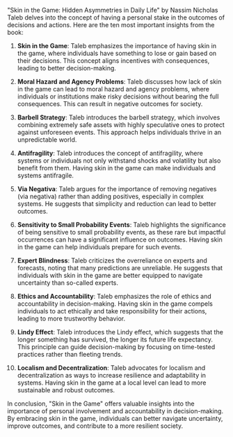 "Skin in the Game: Hidden Asymmetries in Daily Life" by Nassim Nicholas Taleb delves into the concept of having a personal stake in the outcomes of decisions and actions. Here are the ten most important insights from the book:

1. **Skin in the Game**: Taleb emphasizes the importance of having skin in the game, where individuals have something to lose or gain based on their decisions. This concept aligns incentives with consequences, leading to better decision-making.

2. **Moral Hazard and Agency Problems**: Taleb discusses how lack of skin in the game can lead to moral hazard and agency problems, where individuals or institutions make risky decisions without bearing the full consequences. This can result in negative outcomes for society.

3. **Barbell Strategy**: Taleb introduces the barbell strategy, which involves combining extremely safe assets with highly speculative ones to protect against unforeseen events. This approach helps individuals thrive in an unpredictable world.

4. **Antifragility**: Taleb introduces the concept of antifragility, where systems or individuals not only withstand shocks and volatility but also benefit from them. Having skin in the game can make individuals and systems antifragile.

5. **Via Negativa**: Taleb argues for the importance of removing negatives (via negativa) rather than adding positives, especially in complex systems. He suggests that simplicity and reduction can lead to better outcomes.

6. **Sensitivity to Small Probability Events**: Taleb highlights the significance of being sensitive to small probability events, as these rare but impactful occurrences can have a significant influence on outcomes. Having skin in the game can help individuals prepare for such events.

7. **Expert Blindness**: Taleb criticizes the overreliance on experts and forecasts, noting that many predictions are unreliable. He suggests that individuals with skin in the game are better equipped to navigate uncertainty than so-called experts.

8. **Ethics and Accountability**: Taleb emphasizes the role of ethics and accountability in decision-making. Having skin in the game compels individuals to act ethically and take responsibility for their actions, leading to more trustworthy behavior.

9. **Lindy Effect**: Taleb introduces the Lindy effect, which suggests that the longer something has survived, the longer its future life expectancy. This principle can guide decision-making by focusing on time-tested practices rather than fleeting trends.

10. **Localism and Decentralization**: Taleb advocates for localism and decentralization as ways to increase resilience and adaptability in systems. Having skin in the game at a local level can lead to more sustainable and robust outcomes.

In conclusion, "Skin in the Game" offers valuable insights into the importance of personal involvement and accountability in decision-making. By embracing skin in the game, individuals can better navigate uncertainty, improve outcomes, and contribute to a more resilient society.